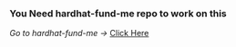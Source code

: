 <h3>You Need hardhat-fund-me repo to work on this</h3>

*Go to hardhat-fund-me ->* [Click Here](https://github.com/mari0-0/hardhat-fund-me)